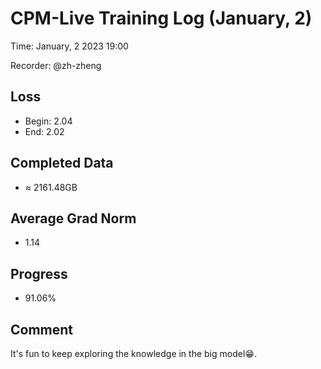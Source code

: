 
# CPM-Live Training Log (January, 2)

Time: January, 2 2023 19:00

Recorder: @zh-zheng

## Loss
- Begin: 2.04
- End: 2.02
	
## Completed Data
- $\approx$ 2161.48GB

## Average Grad Norm
- 1.14

## Progress
- 91.06%

## Comment

It's fun to keep exploring the knowledge in the big model😁.

